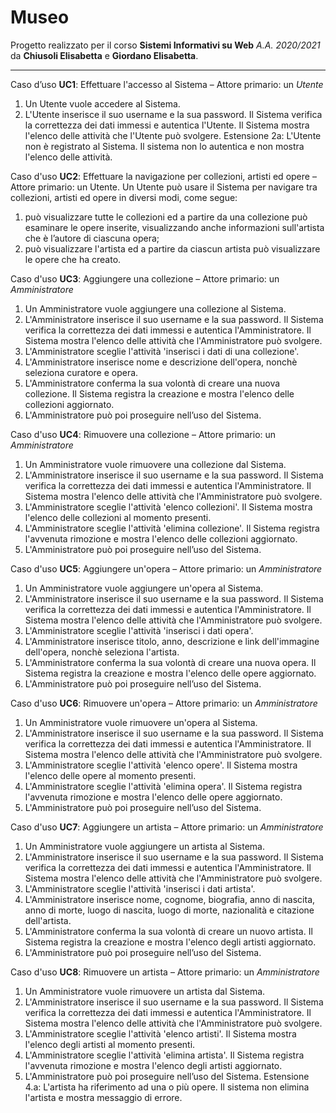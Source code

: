 # Museo
Progetto realizzato per il corso **Sistemi Informativi su Web** *A.A. 2020/2021* da **Chiusoli Elisabetta** e **Giordano Elisabetta**.
***
Caso d’uso **UC1**:  Effettuare l'accesso al Sistema – Attore primario: un *Utente*
1. Un Utente vuole accedere al Sistema. 
2. L'Utente inserisce il suo username e la sua password. Il Sistema verifica la correttezza dei dati immessi e autentica l'Utente. Il Sistema mostra l'elenco delle attività che l'Utente può svolgere. 
Estensione 2a: L'Utente non è registrato al Sistema. Il sistema non lo autentica e non mostra l'elenco delle attività.

Caso d'uso **UC2**: Effettuare la navigazione per collezioni, artisti ed opere – Attore primario: un Utente. 
Un Utente può usare il Sistema per navigare tra collezioni, artisti ed opere in diversi modi, come segue: 
1. può visualizzare tutte le collezioni ed a partire da una collezione può esaminare le opere inserite, visualizzando anche informazioni sull'artista che è l’autore di ciascuna opera; 
2. può visualizzare l'artista ed a partire da ciascun artista può visualizzare le opere che ha creato.

Caso d'uso **UC3**: Aggiungere una collezione – Attore primario: un *Amministratore*  
1. Un Amministratore vuole aggiungere una collezione al Sistema.
2. L'Amministratore inserisce il suo username e la sua password. Il Sistema verifica la correttezza dei dati immessi e autentica l'Amministratore. Il Sistema mostra l'elenco delle attività che l'Amministratore può svolgere.
3. L'Amministratore sceglie l'attività 'inserisci i dati di una collezione'.
4. L'Amministratore inserisce nome e descrizione dell'opera, nonchè seleziona curatore e opera.
5. L'Amministratore conferma la sua volontà di creare una nuova collezione. Il Sistema registra la creazione e mostra l'elenco delle collezioni aggiornato. 
8. L'Amministratore può poi proseguire nell’uso del Sistema.

Caso d'uso **UC4**: Rimuovere una collezione – Attore primario: un *Amministratore* 
1. Un Amministratore vuole rimuovere una collezione dal Sistema.
2. L'Amministratore inserisce il suo username e la sua password. Il Sistema verifica la correttezza dei  dati immessi e autentica l'Amministratore. Il Sistema mostra l'elenco delle attività che l'Amministratore può svolgere.
3. L'Amministratore sceglie l'attività 'elenco collezioni'. Il Sistema mostra l'elenco delle collezioni al momento presenti.
4. L'Amministratore sceglie l'attività 'elimina collezione'. Il Sistema registra l'avvenuta rimozione e mostra l'elenco delle collezioni aggiornato. 
5. L'Amministratore può poi proseguire nell’uso del Sistema.

Caso d'uso **UC5**: Aggiungere un'opera – Attore primario: un *Amministratore* 
1. Un Amministratore vuole aggiungere un'opera al Sistema.
2. L'Amministratore inserisce il suo username e la sua password. Il Sistema verifica la correttezza dei 
dati immessi e autentica l'Amministratore. Il Sistema mostra l'elenco delle attività che l'Amministratore può svolgere.
3. L'Amministratore sceglie l'attività 'inserisci i dati opera'.
4. L'Amministratore inserisce titolo, anno, descrizione e link dell'immagine dell'opera, nonchè seleziona l'artista.
5.  L'Amministratore conferma la sua volontà di creare una nuova opera. Il Sistema registra la creazione e mostra l'elenco delle opere aggiornato. 
8.  L'Amministratore può poi proseguire nell’uso del Sistema.

Caso d'uso **UC6**: Rimuovere un'opera – Attore primario: un *Amministratore*  
1. Un Amministratore vuole rimuovere un'opera al Sistema.
2. L'Amministratore inserisce il suo username e la sua password. Il Sistema verifica la correttezza dei dati immessi e autentica l'Amministratore. Il Sistema mostra l'elenco delle attività che l'Amministratore può svolgere.
3. L'Amministratore sceglie l'attività 'elenco opere'. Il Sistema mostra l'elenco delle opere al momento presenti.
4. L'Amministratore sceglie l'attività 'elimina opera'. Il Sistema registra l'avvenuta rimozione e mostra l'elenco delle opere aggiornato. 
5. L'Amministratore può poi proseguire nell’uso del Sistema.

Caso d'uso **UC7**: Aggiungere un artista – Attore primario: un *Amministratore*  
1. Un Amministratore vuole aggiungere un artista al Sistema.
2. L'Amministratore inserisce il suo username e la sua password. Il Sistema verifica la correttezza dei dati immessi e autentica l'Amministratore. Il Sistema mostra l'elenco delle attività che l'Amministratore può svolgere.
3. L'Amministratore sceglie l'attività 'inserisci i dati artista'.
4. L'Amministratore inserisce nome, cognome, biografia, anno di nascita, anno di morte, luogo di nascita, luogo di morte, nazionalità e citazione dell'artista.
5. L'Amministratore conferma la sua volontà di creare un nuovo artista. Il Sistema registra la creazione e mostra l'elenco degli artisti aggiornato. 
8. L'Amministratore può poi proseguire nell’uso del Sistema.

Caso d'uso **UC8**: Rimuovere un artista – Attore primario: un *Amministratore*  
1. Un Amministratore vuole rimuovere un artista dal Sistema.
2. L'Amministratore inserisce il suo username e la sua password. Il Sistema verifica la correttezza dei dati immessi e autentica l'Amministratore. Il Sistema mostra l'elenco delle attività che l'Amministratore può svolgere.
3. L'Amministratore sceglie l'attività 'elenco artisti'. Il Sistema mostra l'elenco degli artisti al momento presenti.
4. L'Amministratore sceglie l'attività 'elimina artista'. Il Sistema registra l'avvenuta rimozione e mostra l'elenco degli artisti aggiornato. 
5. L'Amministratore può poi proseguire nell’uso del Sistema.
Estensione 4.a: L'artista ha riferimento ad una o più opere. Il sistema non elimina l'artista e mostra messaggio di errore.

